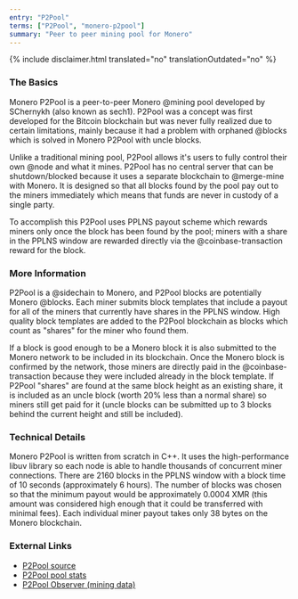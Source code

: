 ```yaml
---
entry: "P2Pool"
terms: ["P2Pool", "monero-p2pool"]
summary: "Peer to peer mining pool for Monero"
---
```


{% include disclaimer.html translated="no" translationOutdated="no" %}

### The Basics

Monero P2Pool is a peer-to-peer Monero @mining pool developed by SChernykh (also known as sech1). P2Pool was a concept was first developed for the Bitcoin blockchain but was never fully realized due to certain limitations, mainly because it had a problem with orphaned @blocks which is solved in Monero P2Pool with uncle blocks.

Unlike a traditional mining pool, P2Pool allows it's users to fully control their own @node and what it mines. P2Pool has no central server that can be shutdown/blocked because it uses a separate blockchain to @merge-mine with Monero. It is designed so that all blocks found by the pool pay out to the miners immediately which means that funds are never in custody of a single party.

To accomplish this P2Pool uses PPLNS payout scheme which rewards miners only once the block has been found by the pool; miners with a share in the PPLNS window are rewarded directly via the @coinbase-transaction reward for the block.

### More Information

P2Pool is a @sidechain to Monero, and P2Pool blocks are potentially Monero @blocks. Each miner submits block templates that include a payout for all of the miners that currently have shares in the PPLNS window. High quality block templates are added to the P2Pool blockchain as blocks which count as "shares" for the miner who found them.

If a block is good enough to be a Monero block it is also submitted to the Monero network to be included in its blockchain. Once the Monero block is confirmed by the network, those miners are directly paid in the @coinbase-transaction because they were included already in the block template. If P2Pool "shares" are found at the same block height as an existing share, it is included as an uncle block (worth 20% less than a normal share) so miners still get paid for it (uncle blocks can be submitted up to 3 blocks behind the current height and still be included).

### Technical Details

Monero P2Pool is written from scratch in C++. It uses the high-performance libuv library so each node is able to handle thousands of concurrent miner connections. There are 2160 blocks in the PPLNS window with a block time of 10 seconds (approximately 6 hours). The number of blocks was chosen so that the minimum payout would be approximately 0.0004 XMR (this amount was considered high enough that it could be transferred with minimal fees). Each individual miner payout takes only 38 bytes on the Monero blockchain.

### External Links

- [P2Pool source](https://github.com/SChernykh/p2pool)
- [P2Pool pool stats](https://p2pool.io)
- [P2Pool Observer (mining data)](https://p2pool.observer)
